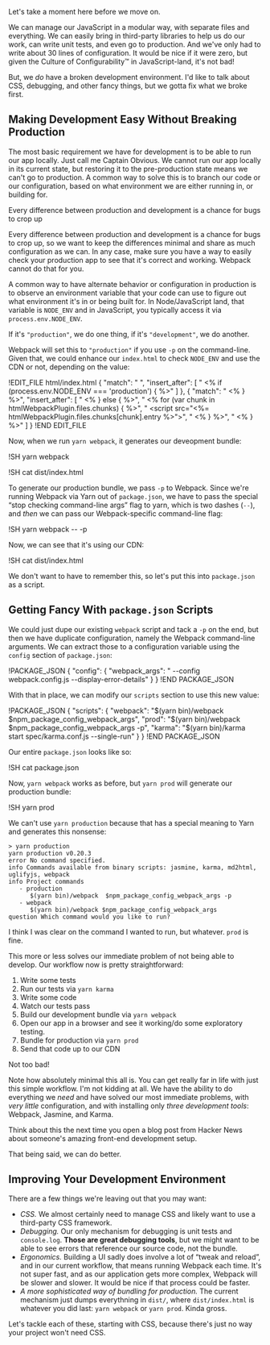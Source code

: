 Let's take a moment here before we move on.

We can manage our JavaScript in a modular way, with separate files and everything.  We can easily
bring in third-party libraries to help us do our work, can write unit tests, and even go to production.  And we've only had to
write about 30 lines of configuration.  It would be nice if it were zero, but given the Culture of Configurability™ in
JavaScript-land, it's not bad!

But, we *do* have a broken development environment.  I'd like to talk about CSS, debugging, and other fancy things, but we gotta
fix what we broke first.

## Making Development Easy Without Breaking Production

The most basic requirement we have for development is to be able to run our app locally.  Just call me Captain Obvious.  We cannot run our app locally in its current state, but restoring it to the pre-production state means we can't go to production.  A common way to solve this is to branch our code or our configuration, based on what environment we are either running in, or building for.

<aside class="pullquote">Every difference between production and development is a chance for bugs to crop up</aside>

Every difference between production and development is a chance for bugs to crop up, so we want to keep the differences minimal
and share as much configuration as we can. In any case, make sure you have a way to easily check your production app to see that
it's correct and working.  Webpack cannot do that for you.

A common way to have alternate behavior or configuration in production is to observe an environment variable that your code can
use to figure out what environment it's in or being built for.  In Node/JavaScript land, that variable is `NODE_ENV` and in JavaScript, you
typically access it via `process.env.NODE_ENV`.

If it's `"production"`, we do one thing, if it's `"development"`, we do another.

Webpack will set this to `"production"` if you use `-p` on the command-line.  Given that, we could enhance our `index.html` to
check `NODE_ENV` and use the CDN or not, depending on the value:

!EDIT_FILE html/index.html <!-- -->
{
  "match": "    </section>",
  "insert_after": [
    "    <% if (process.env.NODE_ENV === 'production') { %>"
  ]
},
{
  "match": "    <% } %>",
  "insert_after": [
    "    <% } else { %>",
    "      <% for (var chunk in htmlWebpackPlugin.files.chunks) { %>",
    "        <script src=\"<%= htmlWebpackPlugin.files.chunks[chunk].entry %>\"></script>",
    "      <% } %>",
    "    <% } %>"
  ]
}
!END EDIT_FILE

Now, when we run `yarn webpack`, it generates our deveopment bundle:

!SH yarn webpack

!SH cat dist/index.html

To generate our production bundle, we pass `-p` to Webpack.  Since we're running Webpack via Yarn out of `package.json`, we have
to pass the special “stop checking command-line args” flag to yarn, which is two dashes (`--`), and *then*  we can pass our
Webpack-specific command-line flag:

!SH yarn webpack -- -p

Now, we can see that it's using our CDN:

!SH cat dist/index.html

We don't want to have to remember this, so let's put this into `package.json` as a script.

## Getting Fancy With `package.json` Scripts

We could just dupe our existing `webpack` script and tack a `-p` on the end, but then we have duplicate configuration, namely the
Webpack command-line arguments.  We can extract those to a configuration variable using the `config` section of `package.json`:

!PACKAGE_JSON
{
  "config": {
    "webpack_args": " --config webpack.config.js --display-error-details"
  }
}
!END PACKAGE_JSON

With that in place, we can modify our `scripts` section to use this new value:

!PACKAGE_JSON
{
  "scripts": {
    "webpack": "$(yarn bin)/webpack $npm_package_config_webpack_args",
    "prod": "$(yarn bin)/webpack  $npm_package_config_webpack_args -p",
    "karma": "$(yarn bin)/karma start spec/karma.conf.js --single-run"
  }
}
!END PACKAGE_JSON

Our entire `package.json` looks like so:

!SH cat package.json

Now, `yarn webpack` works as before, but `yarn prod` will generate our production bundle:

!SH yarn prod

We can't use `yarn production` because that has a special meaning to Yarn and generates this nonsense:

```
> yarn production
yarn production v0.20.3
error No command specified.
info Commands available from binary scripts: jasmine, karma, md2html, uglifyjs, webpack
info Project commands
   - production
      $(yarn bin)/webpack  $npm_package_config_webpack_args -p
   - webpack
      $(yarn bin)/webpack $npm_package_config_webpack_args
question Which command would you like to run?
```

I think I was clear on the command I wanted to run, but whatever.  `prod` is fine.

This more or less solves our immediate problem of not being able to develop.  Our workflow now is pretty straightforward:

1. Write some tests
2. Run our tests via `yarn karma`
3. Write some code
4. Watch our tests pass
5. Build our development bundle via `yarn webpack`
6. Open our app in a browser and see it working/do some exploratory testing.
7. Bundle for production via `yarn prod`
8. Send that code up to our CDN

Not too bad!

Note how absolutely minimal this all is.  You can get really far in life with just this simple workflow.  I'm not kidding at all.
We have the ability to do everything we *need* and have solved our most immediate problems, with *very little* configuration, and
with installing only *three development tools*: Webpack, Jasmine, and Karma.

Think about this the next time you open a blog post from Hacker News about someone's amazing front-end development setup.

That being said, we can do better.

## Improving Your Development Environment

There are a few things we're leaving out that you may want:

* *CSS.* We almost certainly need to manage CSS and likely want to use a third-party CSS framework.
* *Debugging.*  Our only mechanism for debugging is unit tests and `console.log`.  **Those are great debugging tools**, but we
might want to be able to see errors that reference our source code, not the bundle.
* *Ergonomics.* Building a UI sadly does involve a lot of “tweak and reload”, and in our current workflow, that means running
Webpack each time.  It's not super fast, and as our application gets more complex, Webpack will be slower and slower.  It would
be nice if that process could be faster.
* *A more sophisticated way of bundling for production.* The current mechanism just dumps everythning in `dist/`, where
`dist/index.html` is whatever you did last: `yarn webpack` or `yarn prod`.  Kinda gross.

Let's tackle each of these, starting with CSS, because there's just no way your project won't need CSS.


